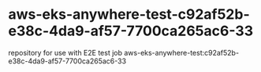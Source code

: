 # aws-eks-anywhere-test-c92af52b-e38c-4da9-af57-7700ca265ac6-33
repository for use with E2E test job aws-eks-anywhere-test:c92af52b-e38c-4da9-af57-7700ca265ac6-33
